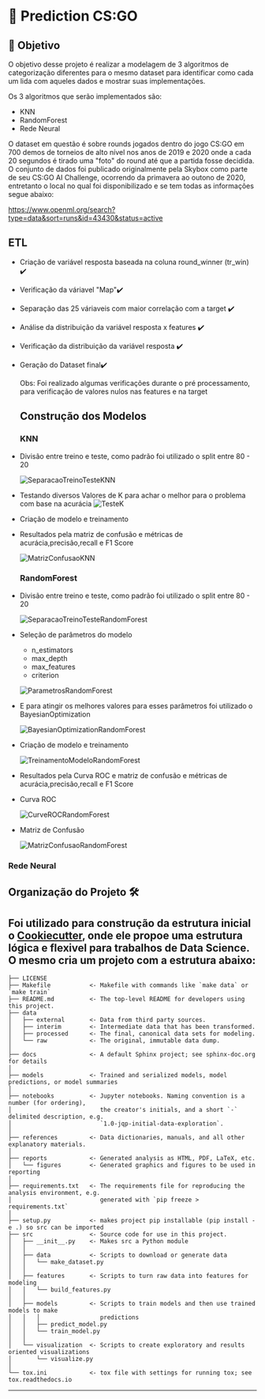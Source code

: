 # 🧬 Prediction CS:GO

## 🎯 Objetivo

O objetivo desse projeto é realizar a modelagem de 3 algoritmos de categorização diferentes para o mesmo dataset para identificar como cada um lida com aqueles dados e mostrar suas implementações.

Os 3 algoritmos que serão implementados são:
- KNN
- RandomForest
- Rede Neural

O dataset em questão é sobre rounds jogados dentro do jogo CS:GO em 700 demos de torneios de alto nível nos anos de 2019 e 2020 onde a cada 20 segundos é tirado uma "foto" do round até que a partida fosse decidida. O conjunto de dados foi publicado originalmente pela Skybox como parte de seu CS:GO AI Challenge, ocorrendo da primavera ao outono de 2020, entretanto o local no qual foi disponibilizado e se tem todas as informações segue abaixo:

https://www.openml.org/search?type=data&sort=runs&id=43430&status=active


## ETL

- Criação de variável resposta baseada na coluna round_winner (tr_win) ✔️
- Verificação da váriavel "Map"✔️
- Separação das 25 váriaveis com maior correlação com a target ✔️
- Análise da distribuição da variável resposta x features ✔️
- Verificação da distribuição da variável resposta ✔️
- Geração do Dataset final✔️

  Obs: Foi realizado algumas verificações durante o pré processamento, para verificação de valores nulos nas features e na target

  ## Construção dos Modelos

  ### KNN

- Divisão entre treino e teste, como padrão foi utilizado o split entre 80 - 20

     ![SeparacaoTreinoTesteKNN](https://github.com/joaovbdss69/Prediction-csgo/blob/main/reports/figures/SeparacaoTreinoTesteKNN.png)

- Testando diversos Valores de K para achar o melhor para o problema com base na acurácia
  ![TesteK](https://github.com/joaovbdss69/Prediction-csgo/blob/main/reports/figures/TesteK.png)

- Criação de modelo e treinamento

- Resultados pela matriz de confusão e métricas de acurácia,precisão,recall e F1 Score

  ![MatrizConfusaoKNN](https://github.com/joaovbdss69/Prediction-csgo/blob/main/reports/figures/MatrizConfusaoKNN.png)

  ### RandomForest 

- Divisão entre treino e teste, como padrão foi utilizado o split entre 80 - 20

    ![SeparacaoTreinoTesteRandomForest](https://github.com/joaovbdss69/Prediction-csgo/blob/main/reports/figures/SeparacaoTreinoTesteRandomForest.png)

- Seleção de parâmetros do modelo
    - n_estimators
    - max_depth
    - max_features
    - criterion   

    ![ParametrosRandomForest](https://github.com/joaovbdss69/Prediction-csgo/blob/main/reports/figures/ParametrosRandomForest.png)


-  E para atingir os melhores valores para esses parâmetros foi utilizado o BayesianOptimization

    ![BayesianOptimizationRandomForest](https://github.com/joaovbdss69/Prediction-csgo/blob/main/reports/figures/BayesianOptimizationRandomForest.png)


-  Criação de modelo e treinamento

    ![TreinamentoModeloRandomForest](https://github.com/joaovbdss69/Prediction-csgo/blob/main/reports/figures/TreinamentoModeloRandomForest.png)

-  Resultados pela Curva ROC e matriz de confusão e métricas de acurácia,precisão,recall e F1 Score

  - Curva ROC

    ![CurveROCRandomForest](https://github.com/joaovbdss69/Prediction-csgo/blob/main/reports/figures/CurveROCRandomForest.png)

  - Matriz de Confusão

    ![MatrizConfusaoRandomForest](https://github.com/joaovbdss69/Prediction-csgo/blob/main/reports/figures/MatrizConfusaoRandomForest.png)



  ### Rede Neural



## Organização do Projeto 🛠️

Foi utilizado para construção da estrutura inicial o <a target="_blank" href="https://drivendata.github.io/cookiecutter-data-science/">Cookiecutter</a>, onde ele propoe uma estrutura lógica e flexivel para trabalhos de Data Science. O mesmo cria um projeto com a estrutura abaixo: 
------------

    ├── LICENSE
    ├── Makefile           <- Makefile with commands like `make data` or `make train`
    ├── README.md          <- The top-level README for developers using this project.
    ├── data
    │   ├── external       <- Data from third party sources.
    │   ├── interim        <- Intermediate data that has been transformed.
    │   ├── processed      <- The final, canonical data sets for modeling.
    │   └── raw            <- The original, immutable data dump.
    │
    ├── docs               <- A default Sphinx project; see sphinx-doc.org for details
    │
    ├── models             <- Trained and serialized models, model predictions, or model summaries
    │
    ├── notebooks          <- Jupyter notebooks. Naming convention is a number (for ordering),
    │                         the creator's initials, and a short `-` delimited description, e.g.
    │                         `1.0-jqp-initial-data-exploration`.
    │
    ├── references         <- Data dictionaries, manuals, and all other explanatory materials.
    │
    ├── reports            <- Generated analysis as HTML, PDF, LaTeX, etc.
    │   └── figures        <- Generated graphics and figures to be used in reporting
    │
    ├── requirements.txt   <- The requirements file for reproducing the analysis environment, e.g.
    │                         generated with `pip freeze > requirements.txt`
    │
    ├── setup.py           <- makes project pip installable (pip install -e .) so src can be imported
    ├── src                <- Source code for use in this project.
    │   ├── __init__.py    <- Makes src a Python module
    │   │
    │   ├── data           <- Scripts to download or generate data
    │   │   └── make_dataset.py
    │   │
    │   ├── features       <- Scripts to turn raw data into features for modeling
    │   │   └── build_features.py
    │   │
    │   ├── models         <- Scripts to train models and then use trained models to make
    │   │   │                 predictions
    │   │   ├── predict_model.py
    │   │   └── train_model.py
    │   │
    │   └── visualization  <- Scripts to create exploratory and results oriented visualizations
    │       └── visualize.py
    │
    └── tox.ini            <- tox file with settings for running tox; see tox.readthedocs.io


--------
  

